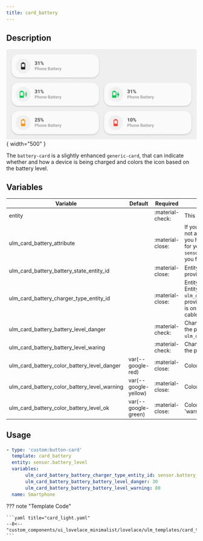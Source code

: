 ```yaml
---
title: card_battery
---
```

<!-- markdownlint-disable MD046 -->

## Description

![example-image](../../assets/img/ulm_cards/card_battery.png){ width="500" }

The `battery-card` is a slightly enhanced `generic-card`, that can indicate whether and how a device is being charged and colors the icon based on the battery level.

## Variables

| Variable | Default | Required         | Notes             |
|----------|---------|------------------|-------------------|
| entity     |         | :material-check: | This is your battery entity                  |
| ulm_card_battery_attribute |         | :material-close: | If your entity provides the battery percent in an attribute (= not as an own sensor), fill in the attribute's name here. E.g. if you have `sensor.livingroom_thermometer` and the attribute for your battery power is `sensor.livingroom_thermometer.attributes.battery_percent`, you fill in battery_percent here. |
| ulm_card_battery_battery_state_entity_id |         | :material-close: | Entity that holds the battery state (charging/discharging). If provided, the Icon will display the current status. |
| ulm_card_battery_charger_type_entity_id |         | :material-close: | Entity that holds the charger type (ac/wireless/none). This Entity replaces the need for the `ulm_card_battery_battery_state_entity_id` entity. If provided, the Icon will display the current charger type. This is only useful if you charge your devices Wireless and with cable. |
| ulm_card_battery_battery_level_danger |         | :material-check: | Changes the color of the Icon, if the battery level falls below the provided value. Must be higher than `ulm_card_battery_battery_level_waring` |
| ulm_card_battery_battery_level_waring |         | :material-check: | Changes the color of the Icon, if the battery level falls below the provided value. |
| ulm_card_battery_color_battery_level_danger | var(--google-red) | :material-close: | Color of icon if battery level is within the 'danger' zone. |
| ulm_card_battery_color_battery_level_warning | var(--google-yellow) | :material-close: | Color of icon if battery level is within the 'warning' zone. |
| ulm_card_battery_color_battery_level_ok | var(--google-green) | :material-close: | Color of icon if battery level is not within the 'danger' or 'warning' zone. |

## Usage

```yaml
- type: 'custom:button-card'
  template: card_battery
  entity: sensor.battery_level
  variables:
       ulm_card_battery_battery_charger_type_entity_id: sensor.battery_level
       ulm_card_battery_battery_battery_level_danger: 30
       ulm_card_battery_battery_battery_level_warning: 80
  name: Smartphone
```

??? note "Template Code"

    ```yaml title="card_light.yaml"
    --8<-- "custom_components/ui_lovelace_minimalist/lovelace/ulm_templates/card_templates/cards/card_battery.yaml"
    ```

